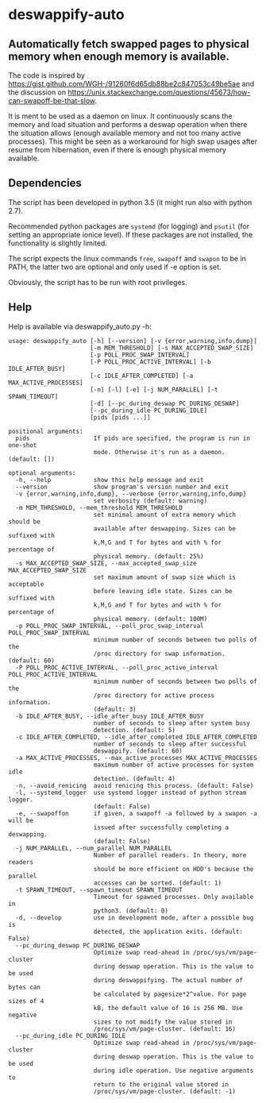 # deswappify-auto

## Automatically fetch swapped pages to physical memory when enough memory is available.

The code is inspired by https://gist.github.com/WGH-/91260f6d65db88be2c847053c49be5ae and the discussion on  https://unix.stackexchange.com/questions/45673/how-can-swapoff-be-that-slow.

It is ment to be used as a daemon on linux. It continuously scans the memory and load situation and performs a deswap operation when there the situation allows (enough available memory and not too many active processes). This might be seen as a workaround for high swap usages after resume from hibernation, even if there is enough physical memory available.

## Dependencies

The script has been developed in python 3.5 (it might run also with python 2.7).

Recommended python packages are `systemd` (for logging) and `psutil` (for setting an appropriate ionice level). If these packages are not installed, the functionality is slightly limited.

The script expects the linux commands `free`, `swapoff` and `swapon` to be in PATH, the latter two are optional and only used if -e option is set.

Obviously, the script has to be run with root privileges.

## Help

Help is available via deswappify_auto.py -h:

```
usage: deswappify_auto [-h] [--version] [-v {error,warning,info,dump}]
                       [-m MEM_THRESHOLD] [-s MAX_ACCEPTED_SWAP_SIZE]
                       [-p POLL_PROC_SWAP_INTERVAL]
                       [-P POLL_PROC_ACTIVE_INTERVAL] [-b IDLE_AFTER_BUSY]
                       [-c IDLE_AFTER_COMPLETED] [-a MAX_ACTIVE_PROCESSES]
                       [-n] [-l] [-e] [-j NUM_PARALLEL] [-t SPAWN_TIMEOUT]
                       [-d] [--pc_during_deswap PC_DURING_DESWAP]
                       [--pc_during_idle PC_DURING_IDLE]
                       [pids [pids ...]]

positional arguments:
  pids                  If pids are specified, the program is run in one-shot
                        mode. Otherwise it's run as a daemon. (default: [])

optional arguments:
  -h, --help            show this help message and exit
  --version             show program's version number and exit
  -v {error,warning,info,dump}, --verbose {error,warning,info,dump}
                        set verbosity (default: warning)
  -m MEM_THRESHOLD, --mem_threshold MEM_THRESHOLD
                        set minimal amount of extra memory which should be
                        available after deswapping. Sizes can be suffixed with
                        k,M,G and T for bytes and with % for percentage of
                        physical memory. (default: 25%)
  -s MAX_ACCEPTED_SWAP_SIZE, --max_accepted_swap_size MAX_ACCEPTED_SWAP_SIZE
                        set maximum amount of swap size which is acceptable
                        before leaving idle state. Sizes can be suffixed with
                        k,M,G and T for bytes and with % for percentage of
                        physical memory. (default: 100M)
  -p POLL_PROC_SWAP_INTERVAL, --poll_proc_swap_interval POLL_PROC_SWAP_INTERVAL
                        minimum number of seconds between two polls of the
                        /proc directory for swap information. (default: 60)
  -P POLL_PROC_ACTIVE_INTERVAL, --poll_proc_active_interval POLL_PROC_ACTIVE_INTERVAL
                        minimum number of seconds between two polls of the
                        /proc directory for active process information.
                        (default: 3)
  -b IDLE_AFTER_BUSY, --idle_after_busy IDLE_AFTER_BUSY
                        number of seconds to sleep after system busy
                        detection. (default: 5)
  -c IDLE_AFTER_COMPLETED, --idle_after_completed IDLE_AFTER_COMPLETED
                        number of seconds to sleep after successful
                        deswappify. (default: 60)
  -a MAX_ACTIVE_PROCESSES, --max_active_processes MAX_ACTIVE_PROCESSES
                        maximum number of active processes for system idle
                        detection. (default: 4)
  -n, --avoid_renicing  avoid renicing this process. (default: False)
  -l, --systemd_logger  use systemd logger instead of python stream logger.
                        (default: False)
  -e, --swapoffon       if given, a swapoff -a followed by a swapon -a will be
                        issued after successfully completing a deswapping.
                        (default: False)
  -j NUM_PARALLEL, --num_parallel NUM_PARALLEL
                        Number of parallel readers. In theory, more readers
                        should be more efficient on HDD's because the parallel
                        accesses can be sorted. (default: 1)
  -t SPAWN_TIMEOUT, --spawn_timeout SPAWN_TIMEOUT
                        Timeout for spawned processes. Only available in
                        python3. (default: 0)
  -d, --develop         use in development mode, after a possible bug is
                        detected, the application exits. (default: False)
  --pc_during_deswap PC_DURING_DESWAP
                        Optimize swap read-ahead in /proc/sys/vm/page-cluster
                        during deswap operation. This is the value to be used
                        during deswappifying. The actual number of bytes can
                        be calculated by pagesize*2^value. For page sizes of 4
                        kB, the default value of 16 is 256 MB. Use negative
                        sizes to not modify the value stored in
                        /proc/sys/vm/page-cluster. (default: 16)
  --pc_during_idle PC_DURING_IDLE
                        Optimize swap read-ahead in /proc/sys/vm/page-cluster
                        during deswap operation. This is the value to be used
                        during idle operation. Use negative arguments to
                        return to the original value stored in
                        /proc/sys/vm/page-cluster. (default: -1)
```
